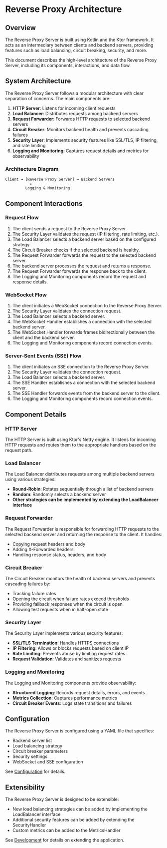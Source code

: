 # Reverse Proxy Architecture

## Overview

The Reverse Proxy Server is built using Kotlin and the Ktor framework. It acts as an intermediary between clients and backend servers, providing features such as load balancing, circuit breaking, security, and more.

This document describes the high-level architecture of the Reverse Proxy Server, including its components, interactions, and data flow.

## System Architecture

The Reverse Proxy Server follows a modular architecture with clear separation of concerns. The main components are:

1. **HTTP Server**: Listens for incoming client requests
2. **Load Balancer**: Distributes requests among backend servers
3. **Request Forwarder**: Forwards HTTP requests to selected backend servers
4. **Circuit Breaker**: Monitors backend health and prevents cascading failures
5. **Security Layer**: Implements security features like SSL/TLS, IP filtering, and rate limiting
6. **Logging and Monitoring**: Captures request details and metrics for observability

### Architecture Diagram

```
Client → [Reverse Proxy Server] → Backend Servers
           ↓
         Logging & Monitoring
```

## Component Interactions

### Request Flow

1. The client sends a request to the Reverse Proxy Server.
2. The Security Layer validates the request (IP filtering, rate limiting, etc.).
3. The Load Balancer selects a backend server based on the configured strategy.
4. The Circuit Breaker checks if the selected backend is healthy.
5. The Request Forwarder forwards the request to the selected backend server.
6. The backend server processes the request and returns a response.
7. The Request Forwarder forwards the response back to the client.
8. The Logging and Monitoring components record the request and response details.

### WebSocket Flow

1. The client initiates a WebSocket connection to the Reverse Proxy Server.
2. The Security Layer validates the connection request.
3. The Load Balancer selects a backend server.
4. The WebSocket Handler establishes a connection with the selected backend server.
5. The WebSocket Handler forwards frames bidirectionally between the client and the backend server.
6. The Logging and Monitoring components record connection events.

### Server-Sent Events (SSE) Flow

1. The client initiates an SSE connection to the Reverse Proxy Server.
2. The Security Layer validates the connection request.
3. The Load Balancer selects a backend server.
4. The SSE Handler establishes a connection with the selected backend server.
5. The SSE Handler forwards events from the backend server to the client.
6. The Logging and Monitoring components record connection events.

## Component Details

### HTTP Server

The HTTP Server is built using Ktor's Netty engine. It listens for incoming HTTP requests and routes them to the appropriate handlers based on the request path.

### Load Balancer

The Load Balancer distributes requests among multiple backend servers using various strategies:

- **Round-Robin**: Rotates sequentially through a list of backend servers
- **Random**: Randomly selects a backend server
- **Other strategies can be implemented by extending the LoadBalancer interface**

### Request Forwarder

The Request Forwarder is responsible for forwarding HTTP requests to the selected backend server and returning the response to the client. It handles:

- Copying request headers and body
- Adding X-Forwarded headers
- Handling response status, headers, and body

### Circuit Breaker

The Circuit Breaker monitors the health of backend servers and prevents cascading failures by:

- Tracking failure rates
- Opening the circuit when failure rates exceed thresholds
- Providing fallback responses when the circuit is open
- Allowing test requests when in half-open state

### Security Layer

The Security Layer implements various security features:

- **SSL/TLS Termination**: Handles HTTPS connections
- **IP Filtering**: Allows or blocks requests based on client IP
- **Rate Limiting**: Prevents abuse by limiting request rates
- **Request Validation**: Validates and sanitizes requests

### Logging and Monitoring

The Logging and Monitoring components provide observability:

- **Structured Logging**: Records request details, errors, and events
- **Metrics Collection**: Captures performance metrics
- **Circuit Breaker Events**: Logs state transitions and failures

## Configuration

The Reverse Proxy Server is configured using a YAML file that specifies:

- Backend server list
- Load balancing strategy
- Circuit breaker parameters
- Security settings
- WebSocket and SSE configuration

See [Configuration](configuration.md) for details.

## Extensibility

The Reverse Proxy Server is designed to be extensible:

- New load balancing strategies can be added by implementing the LoadBalancer interface
- Additional security features can be added by extending the SecurityHandler
- Custom metrics can be added to the MetricsHandler

See [Development](development.md) for details on extending the application.